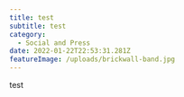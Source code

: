 ```yaml
---
title: test
subtitle: test
category:
  - Social and Press
date: 2022-01-22T22:53:31.281Z
featureImage: /uploads/brickwall-band.jpg
---
```

test